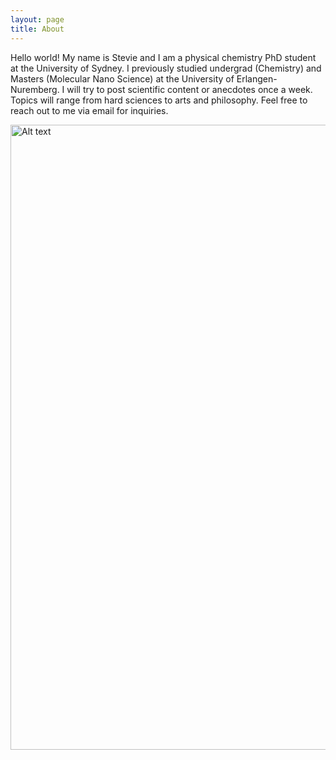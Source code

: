 ```yaml
---
layout: page
title: About
---
```


Hello world! My name is Stevie and I am a physical chemistry PhD student at the University of Sydney. I previously studied undergrad (Chemistry) and Masters (Molecular Nano Science) at the University of Erlangen-Nuremberg. I will try to post scientific content or anecdotes once a week. Topics will range from hard sciences to arts and philosophy. Feel free to reach out to me via email for inquiries.

<img src="https://imgur.com/pYJm4TD.jpg" alt="Alt text" width="1000">  
